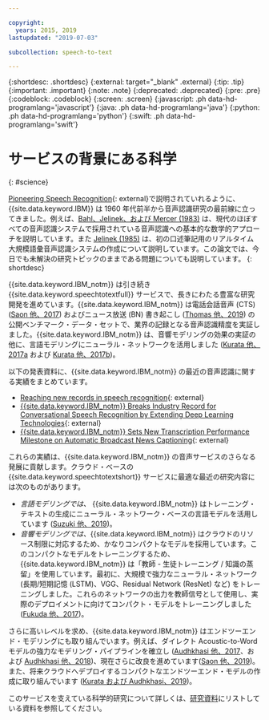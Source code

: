 ```yaml
---

copyright:
  years: 2015, 2019
lastupdated: "2019-07-03"

subcollection: speech-to-text

---
```


{:shortdesc: .shortdesc}
{:external: target="_blank" .external}
{:tip: .tip}
{:important: .important}
{:note: .note}
{:deprecated: .deprecated}
{:pre: .pre}
{:codeblock: .codeblock}
{:screen: .screen}
{:javascript: .ph data-hd-programlang='javascript'}
{:java: .ph data-hd-programlang='java'}
{:python: .ph data-hd-programlang='python'}
{:swift: .ph data-hd-programlang='swift'}

# サービスの背景にある科学
{: #science}

[Pioneering Speech Recognition](https://www.ibm.com/ibm/history/ibm100/us/en/icons/speechreco/){: external}で説明されていれるように、{{site.data.keyword.IBM}} は 1960 年代前半から音声認識研究の最前線に立ってきました。例えば、[Bahl、Jelinek、および Mercer (1983)](/docs/services/speech-to-text?topic=speech-to-text-references#bahl1983) は、現代のほぼすべての音声認識システムで採用されている音声認識への基本的な数学的アプローチを説明しています。また [Jelinek (1985)](/docs/services/speech-to-text?topic=speech-to-text-references#jelinek1985) は、初の口述筆記用のリアルタイム大規模語彙音声認識システムの作成について説明しています。この論文では、今日でも未解決の研究トピックのままである問題についても説明しています。
{: shortdesc}

{{site.data.keyword.IBM_notm}} は引き続き {{site.data.keyword.speechtotextfull}} サービスで、長きにわたる豊富な研究開発を進めています。{{site.data.keyword.IBM_notm}} は電話会話音声 (CTS) ([Saon 他、2017](/docs/services/speech-to-text?topic=speech-to-text-references#saon2017)) およびニュース放送 (BN) 書き起こし ([Thomas 他、2019](/docs/services/speech-to-text?topic=speech-to-text-references#thomas2019)) の公開ベンチマーク・データ・セットで、業界の記録となる音声認識精度を実証しました。{{site.data.keyword.IBM_notm}} は、音響モデリングの効果の実証の他に、言語モデリングにニューラル・ネットワークを活用しました ([Kurata 他、2017a](/docs/services/speech-to-text?topic=speech-to-text-references#kurata2017a) および [Kurata 他、2017b](/docs/services/speech-to-text?topic=speech-to-text-references#kurata2017a))。

以下の発表資料に、{{site.data.keyword.IBM_notm}} の最近の音声認識に関する実績をまとめています。

-   [Reaching new records in speech recognition](https://www.ibm.com/blogs/watson/2017/03/reaching-new-records-in-speech-recognition/){: external}
-   [{{site.data.keyword.IBM_notm}} Breaks Industry Record for Conversational Speech Recognition by Extending Deep Learning Technologies](https://www-03.ibm.com/press/us/en/pressrelease/51790.wss){: external}
-   [{{site.data.keyword.IBM_notm}} Sets New Transcription Performance Milestone on Automatic Broadcast News Captioning](https://www.ibm.com/blogs/research/2019/05/automatic-broadcast-news-captioning/){: external}

これらの実績は、{{site.data.keyword.IBM_notm}} の音声サービスのさらなる発展に貢献します。クラウド・ベースの {{site.data.keyword.speechtotextshort}} サービスに最適な最近の研究内容には次のものがあります。

-   *言語モデリングでは、* {{site.data.keyword.IBM_notm}} はトレーニング・テキストの生成にニューラル・ネットワーク・ベースの言語モデルを活用しています ([Suzuki 他、2019](/docs/services/speech-to-text?topic=speech-to-text-references#suzuki2019))。
-   *音響モデリングでは、*{{site.data.keyword.IBM_notm}} はクラウドのリソース制限に対応するため、かなりコンパクトなモデルを採用しています。このコンパクトなモデルをトレーニングするため、{{site.data.keyword.IBM_notm}} は「教師 - 生徒トレーニング / 知識の蒸留」を使用しています。最初に、大規模で強力なニューラル・ネットワーク (長期/短期記憶 (LSTM)、VGG、Residual Network (ResNet) など) をトレーニングしました。これらのネットワークの出力を教師信号として使用し、実際のデプロイメントに向けてコンパクト・モデルをトレーニングしました ([Fukuda 他、2017](/docs/services/speech-to-text?topic=speech-to-text-references#fukuda2017))。

さらに高いレベルを求め、{{site.data.keyword.IBM_notm}} はエンドツーエンド・モデリングにも取り組んでいます。例えば、ダイレクト Acoustic-to-Word モデルの強力なモデリング・パイプラインを確立し ([Audhkhasi 他、2017](/docs/services/speech-to-text?topic=speech-to-text-references#audhkhasi2017)、および [Audhkhasi 他、2018](/docs/services/speech-to-text?topic=speech-to-text-references#audhkhasi2018))、現在さらに改良を進めています([Saon 他、2019](/docs/services/speech-to-text?topic=speech-to-text-references#saon2019))。また、将来クラウドへデプロイするコンパクトなエンドツーエンド・モデルの作成に取り組んでいます ([Kurata および Audhkhasi、2019](/docs/services/speech-to-text?topic=speech-to-text-references#kurata2019))。

このサービスを支えている科学的研究について詳しくは、[研究資料](/docs/services/speech-to-text?topic=speech-to-text-references)にリストしている資料を参照してください。
